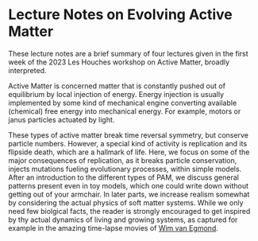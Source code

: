 # Lecture Notes on Evolving Active Matter

These lecture notes are a brief summary of four lectures given in the first week of the 2023 Les Houches workshop on Active Matter, broadly interpreted.

Active Matter is concerned matter that is constantly pushed out of equilibrium by local injection of energy. Energy injection is usually implemented by some kind of mechanical engine converting available (chemical) free energy into mechanical energy. For example, motors or janus particles actuated by light.  

These types of active matter break time reversal symmetry, but conserve particle numbers. However, a special kind of activity is replication and its flipside death, which are a hallmark of life. Here, we focus on some of the major consequences of replication, as it breaks particle conservation, injects mutations fueling evolutionary processes, within simple models. After an introduction to the different types of PAM, we discuss general patterns present even in toy models, which one could write down without getting out of your armchair. In later parts, we increase realism somewhat by considering the actual physics of soft matter systems. While we only need few biolgical facts, the reader is strongly encouraged to get inspired by thy actual dynamics of living and growing systems, as captured for example in the amazing time-lapse movies of [Wim van Egmond](https://www.wimvanegmond.com). 

```{tableofcontents}
```

